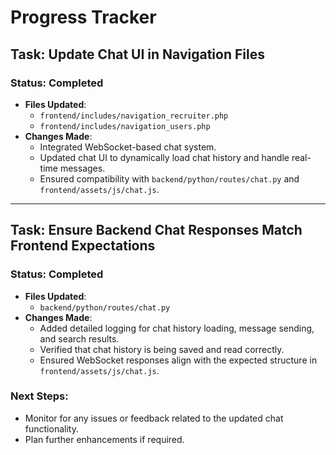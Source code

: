 # Progress Tracker

## Task: Update Chat UI in Navigation Files
### Status: Completed
- **Files Updated**:
  - `frontend/includes/navigation_recruiter.php`
  - `frontend/includes/navigation_users.php`
- **Changes Made**:
  - Integrated WebSocket-based chat system.
  - Updated chat UI to dynamically load chat history and handle real-time messages.
  - Ensured compatibility with `backend/python/routes/chat.py` and `frontend/assets/js/chat.js`.

---

## Task: Ensure Backend Chat Responses Match Frontend Expectations
### Status: Completed
- **Files Updated**:
  - `backend/python/routes/chat.py`
- **Changes Made**:
  - Added detailed logging for chat history loading, message sending, and search results.
  - Verified that chat history is being saved and read correctly.
  - Ensured WebSocket responses align with the expected structure in `frontend/assets/js/chat.js`.

### Next Steps:
- Monitor for any issues or feedback related to the updated chat functionality.
- Plan further enhancements if required.
